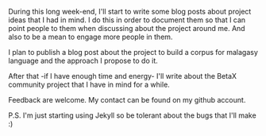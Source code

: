 During this long week-end, I'll start to write some blog posts
about project ideas that I had in mind.
I do this in order to document them so that I can point people
to them when discussing about the project around me.
And also to be a mean to engage more people in them.

I plan to publish a blog post about the project to build a
corpus for malagasy language and the approach I propose to
do it.

After that -if I have enough time and energy- I'll write about
the BetaX community project that I have in mind for a while.

Feedback are welcome. My contact can be found on my github account.

P.S. I'm just starting using Jekyll so be tolerant about the bugs
that I'll make :)
